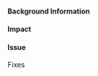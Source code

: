 #### Background Information
<!-- Why are you making this pull request?  -->


#### Impact
<!-- Screenshots or description to show your changes -->


#### Issue
Fixes <!-- replace with link to your issue! --> 
